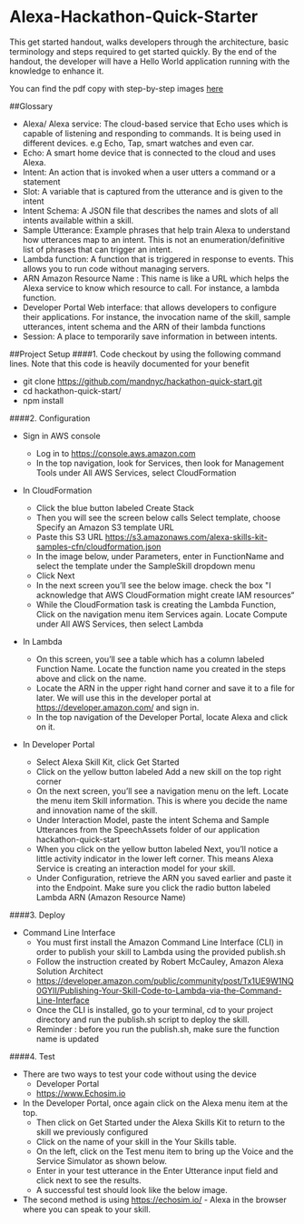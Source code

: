 # Alexa-Hackathon-Quick-Starter
This get started handout, walks developers through the architecture, basic terminology and steps required to get started quickly. By the end of the handout, the developer will have a Hello World application running with the knowledge to enhance it. 

You can find the pdf copy with step-by-step images [here](https://github.com/mandnyc/Alexa-Hackathon-Quick-Starter/blob/master/AlexaHackathonQuickStarterGuide.pdf)

##Glossary
- Alexa/ Alexa service: The cloud-based service that Echo uses which is capable of listening and responding to commands. It is being used in different devices. e.g Echo, Tap, smart watches and  even car.
- Echo: A smart home device that is connected to the cloud and uses Alexa.
- Intent: An action that is invoked when a user utters a command or a statement
- Slot: A variable that is captured from the utterance and is given to the intent
- Intent Schema: A JSON file that describes the names and slots of all intents available within a skill.
- Sample Utterance: Example phrases that help train Alexa to understand how utterances map to an intent. This is not an enumeration/definitive list of phrases that can trigger an intent.
- Lambda function: A function that is triggered in response to events. This allows you to run code without managing servers.
- ARN Amazon Resource Name : This name is like a URL which helps the Alexa service to know which resource to call. For instance, a lambda function.
- Developer Portal Web interface: that allows developers to configure their applications. For instance, the invocation name of the skill, sample utterances, intent schema and the ARN of their lambda functions
- Session: A place to temporarily save information in between intents.

##Project Setup
####1. Code checkout by using the following command lines. Note that this code is heavily documented for your benefit
  * git clone https://github.com/mandnyc/hackathon-quick-start.git
  * cd hackathon-quick-start/
  * npm install

####2. Configuration
  * Sign in AWS console
    * Log in to https://console.aws.amazon.com
    * In the top navigation, look for Services, then look for Management Tools under All AWS Services, select CloudFormation
    
  * In CloudFormation
    * Click the blue button labeled Create Stack
    * Then you will see the screen below calls Select template, choose Specify an Amazon S3 template URL
    * Paste this S3 URL https://s3.amazonaws.com/alexa-skills-kit-samples-cfn/cloudformation.json
    * In the image below, under Parameters, enter in FunctionName and select the template under the SampleSkill dropdown menu
    * Click Next
    * In the next screen you’ll see the below image. check the box "I acknowledge that AWS CloudFormation might create IAM resources“
    * While the CloudFormation task is creating the Lambda Function, Click on the navigation menu item Services again. Locate Compute under All AWS Services, then select Lambda
  * In Lambda
    * On this screen, you’ll see a table which has a column labeled Function Name. Locate the function name you created in the steps above and click on the name. 
    * Locate the ARN in the upper right hand corner and save it to a file for later. We will use this in the developer portal at https://developer.amazon.com/ and sign in.
    * In the top navigation of the Developer Portal, locate Alexa and click on it.
  * In Developer Portal
    * Select Alexa Skill Kit, click Get Started
    * Click on the yellow button labeled Add a new skill on the top right corner
    * On the next screen, you’ll see a navigation menu on the left. Locate the menu item Skill information. This is where you decide the name and innovation name of the skill. 
    * Under Interaction Model, paste the intent Schema and Sample Utterances from the SpeechAssets folder of our application hackathon-quick-start
    * When you click on the yellow button labeled Next, you’ll notice a little activity indicator in the lower left corner. This means Alexa Service is creating an interaction model for your skill.
    * Under Configuration, retrieve the ARN you saved earlier and paste it into the Endpoint. Make sure you click the radio button labeled Lambda ARN (Amazon Resource Name)
  

####3. Deploy
  * Command Line Interface
    * You must first install the Amazon Command Line Interface (CLI) in order to publish your skill to Lambda using the provided publish.sh
    * Follow the instruction created by Robert McCauley, Amazon Alexa Solution Architect 
    * https://developer.amazon.com/public/community/post/Tx1UE9W1NQ0GYII/Publishing-Your-Skill-Code-to-Lambda-via-the-Command-Line-Interface
    * Once the CLI is installed, go to your terminal, cd to your project directory and run the publish.sh script to deploy the skill.
    * Reminder :  before you run the publish.sh, make sure the function name is updated
    

####4. Test
  * There are two ways to test your code without using the device
    * Developer Portal
    * https://www.Echosim.io  
  * In the Developer Portal, once again click on the Alexa menu item at the top.
    * Then click on Get Started under the Alexa Skills Kit to return to the skill we previously configured
    * Click on the name of your skill in the Your Skills table.
    * On the left, click on the Test menu item to bring up the Voice and the Service Simulator as shown below.
    * Enter in your test utterance in the Enter Utterance input field and click next to see the results.
    * A successful test should look like the below image.
  * The second method is using https://echosim.io/ - Alexa in the browser where you can speak to your skill.


